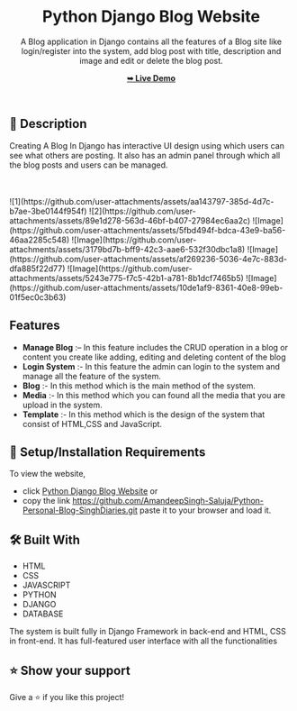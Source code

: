 <div align="center">

  <h1 align="center">Python Django Blog Website</h1>


A Blog application in Django contains all the features of a Blog site like login/register into the system, add blog post with title, description and image and edit or delete the blog post.


  <a href="https://blog-singhdiaries-1.onrender.com/"><strong>➥ Live Demo</strong></a>

</div>

<br />

## 📃 Description


Creating A Blog In Django has interactive UI design using which users can see what others are posting. It also has an admin panel through which all the blog posts and users can be managed.

<br>
<br>
![1](https://github.com/user-attachments/assets/aa143797-385d-4d7c-b7ae-3be0144f954f)
![2](https://github.com/user-attachments/assets/89e1d278-563d-46bf-b407-27984ec6aa2c)
![Image](https://github.com/user-attachments/assets/5fbd494f-bdca-43e9-ba56-46aa2285c548)
![Image](https://github.com/user-attachments/assets/3179bd7b-bff9-42c3-aae6-532f30dbc1a8)
![Image](https://github.com/user-attachments/assets/af269236-5036-4e7c-883d-dfa885f22d77)
![Image](https://github.com/user-attachments/assets/5243e775-f7c5-42b1-a781-8b1dcf7465b5)
![Image](https://github.com/user-attachments/assets/10de1af9-8361-40e8-99eb-01f5ec0c3b63)
<br>


## Features 

- **Manage Blog** :– In this feature includes the CRUD operation in a blog or content you create like adding, editing and deleting content of the blog
- **Login System** :- In this feature the admin can login to the system and manage all the feature of the system.
- **Blog** :- In this method which is the main method of the system.
- **Media** :- In this method which you can found all the media that you are upload in the system.
- **Template** :- In this method which is the design of the system that consist of HTML,CSS and JavaScript.



## 🚀 Setup/Installation Requirements

To view the website, 
* click [Python Django Blog Website](https://github.com/AmandeepSingh-Saluja/Python-Personal-Blog-SinghDiaries.git)
or 
* copy the link https://github.com/AmandeepSingh-Saluja/Python-Personal-Blog-SinghDiaries.git paste it to your browser and load it.  

## 🛠 Built With

* HTML
* CSS
* JAVASCRIPT
* PYTHON
* DJANGO
* DATABASE 

The system is built fully in Django Framework in back-end and HTML, CSS in front-end. It has full-featured user interface with all the functionalities


## ⭐️ Show your support 

Give a ⭐️ if you like this project!

